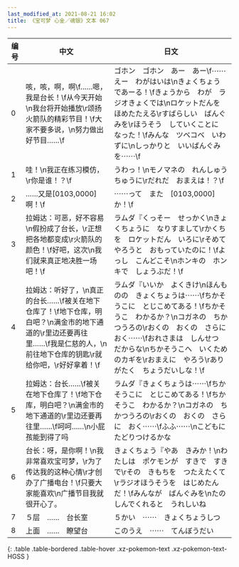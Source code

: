 ```yaml
---
last_modified_at: 2021-08-21 16:02
title: 《宝可梦 心金／魂银》文本 067
---
```

| 编号 | 中文 | 日文 |
| ---- | ---- | ---- |
| 0 | 咳，咳，啊，啊\f……嗯，我是台长！\f从今天开始\n我台将开始播放\r颂扬火箭队的精彩节目！\f大家不要多说，\n努力做出好节目……\f | ゴホン　ゴホン　あー　あー\f⋯⋯えー　わがはいは\nきょくちょう　であーる！\fきょうから　わが　ラジオきょくでは\nロケットだんを　ほめたたえる\rすばらしい　ばんぐみを\rほうそう　していくことに　なった！\fみんな　ツベコベ　いわずに\nしっかりと　いいばんぐみを⋯⋯\f |
| 1 | 哇！\n我正在练习模仿，\r你是谁！？\f | うわっ！\nモノマネの　れんしゅうちゅうに\rだれだ　おまえは！？\f |
| 2 | ……又是[0103,0000]啊！\f | ⋯⋯って　また　[0103,0000]　か！\f |
| 3 | 拉姆达：可恶，好不容易\n假扮成了台长，\r正想把各地都变成\r火箭队的颜色！\f好吧，这次\n我们就来真正地决胜一场吧！\f | ラムダ『くっそー　せっかく\nきょくちょうに　なりすまして\rかくちを　ロケットだん　いろに\rそめてやろうと　おもっていたのに！\fよっし　こんどこそ\nホンキの　ホンキで　しょうぶだ！\f |
| 4 | 拉姆达：听好了，\n真正的台长……\f被关在地下仓库了！\f地下仓库，明白吧？\n满金市的地下通道的\r里边还要再往里……\f我是仁慈的人，\n前往地下仓库的钥匙\r就给你吧，\r好好拿着！\f | ラムダ『いいか　よくきけ\nほんものの　きょくちょうは⋯⋯\fちかそうこに　とじこめてある！\fちかそうこ　わかるか？\nコガネの　ちかつうろの\rおくの　おくの　さらに　おく⋯⋯\fおれさまは　しんせつ　だからな\nちかそうこへ　いくためのカギを\rおまえに　やろう\rありがたく　ちょうだいしな！\f |
| 5 | 拉姆达：台长……\f被关在地下仓库了！\f地下仓库，明白吧？\n满金市的地下通道的\r里边还要再往里……\f呵呵……\n小屁孩能到得了吗 | ラムダ『きょくちょうは⋯⋯\fちかそうこに　とじこめてある！\fちかそうこ　わかるか？\nコガネの　ちかつうろの\rおくの　おくの　さらに　おく⋯⋯\fふふ⋯⋯\nこどもに　たどりつけるかな |
| 6 | 台长：呀，是你啊！\n我非常喜欢宝可梦，\r为了传达我的这种心情\r才创办了广播电台！\f只要大家能喜欢\n广播节目我就很开心了。 | きょくちょう『やあ　きみか！\nわたしは　ポケモンが　すきで　すきで\rその　きもちを　つたえたくて\rラジオほうそうを　はじめたんだ！\fみんなが　ばんぐみを\nたのしんでくれると　うれしいね |
| 7 | ５层　……　台长室 | ５かい　⋯⋯　きょくちょうしつ |
| 8 | 上面　……　瞭望台 | このうえ　⋯⋯　てんぼうだい |
{: .table .table-bordered .table-hover .xz-pokemon-text .xz-pokemon-text-HGSS }